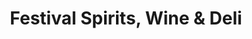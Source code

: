 ---
title: "Festival Spirits, Wine & Deli"
url: /bel-air/festival-spirits-wine-and-deli/
shop: alcohol
---